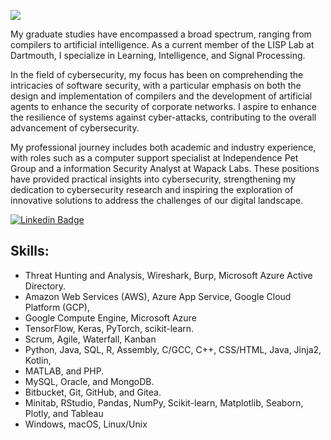 ![](../Assets/Profile.gif)

My graduate studies have encompassed a broad spectrum, ranging from compilers to artificial intelligence. As a current member of the LISP Lab at Dartmouth, I specialize in Learning, Intelligence, and Signal Processing.

In the field of cybersecurity, my focus has been on comprehending the intricacies of software security, with a particular emphasis on both the design and implementation of compilers and the development of artificial agents to enhance the security of corporate networks. I aspire to enhance the resilience of systems against cyber-attacks, contributing to the overall advancement of cybersecurity.

My professional journey includes both academic and industry experience, with roles such as a computer support specialist at Independence Pet Group and a information Security Analyst at Wapack Labs. These positions have provided practical insights into cybersecurity, strengthening my dedication to cybersecurity research and inspiring the exploration of innovative solutions to address the challenges of our digital landscape.

[![Linkedin Badge](https://img.shields.io/badge/-LinkedIn-blue?style=flat-square&logo=Linkedin&logoColor=white&link=https://www.linkedin.com/in/fschenkelberg/)](https://www.linkedin.com/in/fschenkelberg//)

## Skills:
- Threat Hunting and Analysis, Wireshark, Burp, Microsoft Azure Active Directory.
- Amazon Web Services (AWS), Azure App Service, Google Cloud Platform (GCP),
- Google Compute Engine, Microsoft Azure
- TensorFlow, Keras, PyTorch, scikit-learn.
- Scrum, Agile, Waterfall, Kanban
- Python, Java, SQL, R, Assembly, C/GCC, C++, CSS/HTML, Java, Jinja2, Kotlin,
- MATLAB, and PHP.
- MySQL, Oracle, and MongoDB.
- Bitbucket, Git, GitHub, and Gitea.
- Minitab, RStudio, Pandas, NumPy, Scikit-learn, Matplotlib, Seaborn, Plotly, and Tableau
- Windows, macOS, Linux/Unix